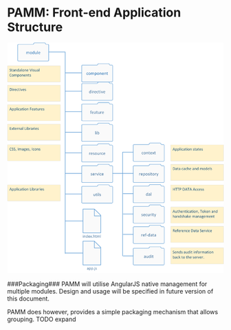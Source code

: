 PAMM: Front-end Application Structure
=

![](./img/frontend-directories.png)

###Packaging###
PAMM will utilise AngularJS native management for multiple modules.  Design and usage will be specified in future version of this document.

PAMM does however, provides a simple packaging mechanism that allows grouping.  TODO expand
